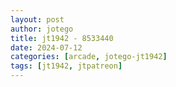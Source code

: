 ```yaml
---
layout: post
author: jotego
title: jt1942 - 8533440
date: 2024-07-12
categories: [arcade, jotego-jt1942]
tags: [jt1942, jtpatreon]
---
```


